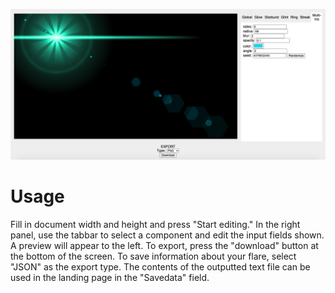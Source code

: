 ![](screenshot.png)

# Usage
Fill in document width and height and press "Start editing." In the right panel, use the tabbar to select a component and edit the input fields shown. A preview will appear to the left. To export, press the "download" button at the bottom of the screen. To save information about your flare, select "JSON" as the export type. The contents of the outputted text file can be used in the landing page in the "Savedata" field.